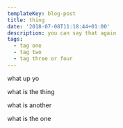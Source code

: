 ```yaml
---
templateKey: blog-post
title: thing
date: '2018-07-08T11:18:44+01:00'
description: you can say that again
tags:
  - tag one
  - tag two
  - tag three or four
---
```

what up yo

what is the thing



what is another

what is the one
